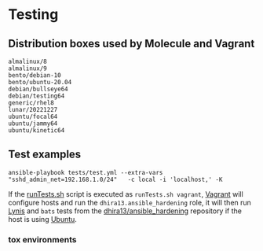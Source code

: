 # Testing

## Distribution boxes used by Molecule and Vagrant

```console
almalinux/8
almalinux/9
bento/debian-10
bento/ubuntu-20.04
debian/bullseye64
debian/testing64
generic/rhel8
lunar/20221227
ubuntu/focal64
ubuntu/jammy64
ubuntu/kinetic64
```

## Test examples

```shell
ansible-playbook tests/test.yml --extra-vars "sshd_admin_net=192.168.1.0/24"   -c local -i 'localhost,' -K
```

If the [runTests.sh](runTests.sh) script is executed as `runTests.sh vagrant`,
[Vagrant](https://www.vagrantup.com/ "Vagrant") will configure hosts and run the
`dhira13.ansible_hardening` role, it will then run
[Lynis](https://github.com/CISOfy/lynis/ "Lynis") and `bats` tests from the
[dhira13/ansible_hardening](https://github.com/dhira13/ansible_hardening "dhira13/ansible_hardening")
repository if the host is using [Ubuntu](https://ubuntu.com/ "Ubuntu").

### tox environments

```console
```
